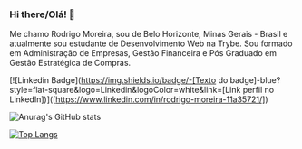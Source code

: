 ### Hi there/Olá! 👋

Me chamo Rodrigo Moreira, sou de Belo Horizonte, Minas Gerais - Brasil e atualmente sou estudante de Desenvolvimento Web na Trybe.
Sou formado em Administração de Empresas, Gestão Financeira e Pós Graduado em Gestão Estratégica de Compras. 

[![Linkedin Badge](https://img.shields.io/badge/-[Texto do badge]-blue?style=flat-square&logo=Linkedin&logoColor=white&link=[Link perfil no LinkedIn])]([https://www.linkedin.com/in/rodrigo-moreira-11a35721/])

![Anurag's GitHub stats](https://github-readme-stats.vercel.app/api?username=moreirarodri&theme=blue-green&hide=stars,issues&show_icons=true)

[![Top Langs](https://github-readme-stats.vercel.app/api/top-langs/?username=moreirarodri&layout=compact&theme=blue-green)](https://github.com/anuraghazra/github-readme-stats)

<!--
**MoreiraRodri/MoreiraRodri** is a ✨ _special_ ✨ repository because its `README.md` (this file) appears on your GitHub profile.

Here are some ideas to get you started:

- 🔭 I’m currently working on ...
- 🌱 I’m currently learning ...
- 👯 I’m looking to collaborate on ...
- 🤔 I’m looking for help with ...
- 💬 Ask me about ...
- 📫 How to reach me: ...
- 😄 Pronouns: ...
- ⚡ Fun fact: ...
-->
